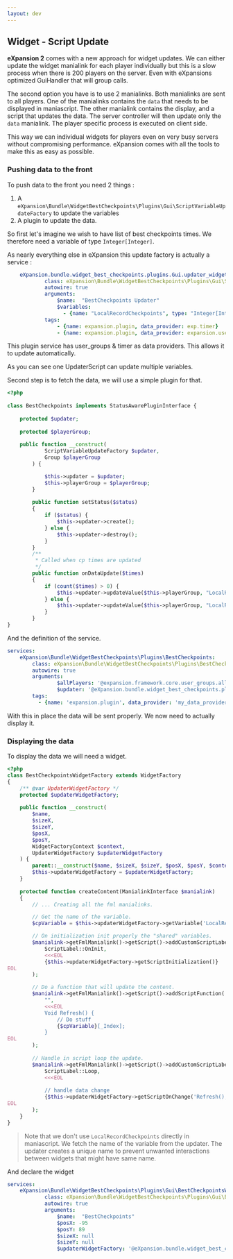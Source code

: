 ```yaml
---
layout: dev
---
```


## Widget - Script Update

**eXpansion 2** comes with a new approach for widget updates. We can either update the widget manialink for each player 
individually but this is a slow process when there is 200 players on the server. Even with eXpansions optimized GuiHandler
that will group calls. 

The second option you have is to use 2 manialinks. Both manialinks are sent to all players. One of the manialinks contains
the `data` that needs to be displayed in maniascript. The other manialink contains the display, and a script that updates the data.
The server controller will then update only the `data` manialink. The player specific process is executed on client side. 

This way we can individual widgets for players even on very busy servers without compromising performance. eXpansion 
comes with all the tools to make this as easy as possible. 

### Pushing data to the front

To push data to the front you need 2 things : 
1. A `eXpansion\Bundle\WidgetBestCheckpoints\Plugins\Gui\ScriptVariableUpdateFactory` to update the variables
2. A plugin to update the data. 

So first let's imagine we wish to have list of best checkpoints times. We therefore need a variable of type `Integer[Integer]`. 

As nearly everything else in eXpansion this update factory is actually a service :

```yaml
    eXpansion.bundle.widget_best_checkpoints.plugins.Gui.updater_widget_factory:
            class: eXpansion\Bundle\WidgetBestCheckpoints\Plugins\Gui\ScriptVariableUpdateFactory
            autowire: true
            arguments:
                $name:  "BestCheckpoints Updater"
                $variables:
                  - {name: "LocalRecordCheckpoints", type: "Integer[Integer]", default: "Integer[Integer]"}
            tags:
                - {name: expansion.plugin, data_provider: exp.timer}
                - {name: expansion.plugin, data_provider: expansion.user_group}
```

This plugin service has user_groups & timer as data providers. This allows it to update automatically. 

As you can see one UpdaterScript can update multiple variables. 

Second step is to fetch the data, we will use a simple plugin for that. 

```php
<?php
   
class BestCheckpoints implements StatusAwarePluginInterface {
        
    protected $updater;
    
    protected $playerGroup;
    
    public function __construct(
            ScriptVariableUpdateFactory $updater,
            Group $playerGroup
        ) {

            $this->updater = $updater;
            $this->playerGroup = $playerGroup;
        }
        
        public function setStatus($status)
        {
            if ($status) {
                $this->updater->create();
            } else {
                $this->updater->destroy();
            }
        }
        /**
         * Called when cp times are updated
         */
        public function onDataUpdate($times)
        {
            if (count($times) > 0) {
                $this->updater->updateValue($this->playerGroup, "LocalRecordCheckpoints", \FML\Script\Builder::getArray($times, true));
            } else {
                $this->updater->updateValue($this->playerGroup, "LocalRecordCheckpoints", "Integer[Integer]");
            }
        }
}
```

And the definition of the service.

```yaml
services:
    eXpansion\Bundle\WidgetBestCheckpoints\Plugins\BestCheckpoints:
        class: eXpansion\Bundle\WidgetBestCheckpoints\Plugins\BestCheckpoints
        autowire: true
        arguments:
                $allPlayers: '@expansion.framework.core.user_groups.all_players'
                $updater: '@eXpansion.bundle.widget_best_checkpoints.plugins.Gui.updater_widget_factory'
        tags:
          - {name: 'expansion.plugin', data_provider: 'my_data_provider'}
```

With this in place the data will be sent properly. We now need to actually display it. 

### Displaying the data

To display the data we will need a widget. 

```php
<?php
class BestCheckpointsWidgetFactory extends WidgetFactory
{
    /** @var UpdaterWidgetFactory */
    protected $updaterWidgetFactory;
    
    public function __construct(
        $name,
        $sizeX,
        $sizeY,
        $posX,
        $posY,
        WidgetFactoryContext $context,
        UpdaterWidgetFactory $updaterWidgetFactory
    ) {
        parent::__construct($name, $sizeX, $sizeY, $posX, $posY, $context);
        $this->updaterWidgetFactory = $updaterWidgetFactory;
    }
    
    protected function createContent(ManialinkInterface $manialink)
    {
        // ... Creating all the fml manialinks.

        // Get the name of the variable. 
        $cpVariable = $this->updaterWidgetFactory->getVariable('LocalRecordCheckpoints')->getVariableName();

        // On initialization init properly the "shared" variables.
        $manialink->getFmlManialink()->getScript()->addCustomScriptLabel(
            ScriptLabel::OnInit,
            <<<EOL
            {$this->updaterWidgetFactory->getScriptInitialization()}
EOL
        );

        // Do a function that will update the content.
        $manialink->getFmlManialink()->getScript()->addScriptFunction(
            "",
            <<<EOL
            Void Refresh() {
                // Do stuff
                {$cpVariable}[_Index];
            }
EOL
        );
        
        // Handle in script loop the update.
        $manialink->getFmlManialink()->getScript()->addCustomScriptLabel(
            ScriptLabel::Loop,
            <<<EOL
            
            // handle data change
            {$this->updaterWidgetFactory->getScriptOnChange('Refresh();')}
EOL
        );
    }
}
```

> Note that we don't use `LocalRecordCheckpoints` directly in maniascript. We fetch the name of the variable from the
updater. The updater creates a unique name to prevent unwanted interactions between widgets that might have same name.

And declare the widget 

```yaml
services:
    eXpansion\Bundle\WidgetBestCheckpoints\Plugins\Gui\BestCheckpointsWidgetFactory:
            class: eXpansion\Bundle\WidgetBestCheckpoints\Plugins\Gui\BestCheckpointsWidgetFactory
            autowire: true
            arguments:
                $name:  "BestCheckpoints"
                $posX: -95
                $posY: 89
                $sizeX: null
                $sizeY: null
                $updaterWidgetFactory: '@eXpansion.bundle.widget_best_checkpoints.plugins.Gui.updater_widget_factory'
```